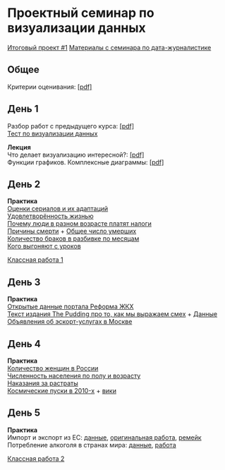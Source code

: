 # Проектный семинар по визуализации данных

[Итоговый проект #1](/works/project1.md)
[Материалы с семинара по дата-журналистике](https://github.com/pineappleblack/hse_datajourn_2021/tree/master/datajourn)<br>

## Общее
Критерии оценивания: [[pdf]](/otsenka.pdf)<br>

## День 1
Разбор работ с предыдущего курса: [[pdf]](/lections/razbor.pdf)<br>
[Тест по визуализации данных](https://bar-or-pie.dianov.org/)<br>

**Лекция**<br>
Что делает визуализацию интересной?: [[pdf]](/lections/lection_1.pdf)<br>
Функции графиков. Комплексные диаграммы: [[pdf]](/lections/lection_2.pdf)<br>

## День 2
**Практика**<br>
[Оценки сериалов  и их адаптаций](https://docs.google.com/spreadsheets/d/1EYnj-y8F0ai4hjogLYlvgRMYtzvZ9Nmx_gh9m1sEyRw/copy)<br>
[Удовлетворённость жизнью](https://docs.google.com/spreadsheets/d/1dh-wIYMJh4XfhBlrUjSZ5WM-b4WUW93pvRNs43ZIfMM/copy)<br>
[Почему люди в разном возрасте платят налоги](https://github.com/pineappleblack/hse_dataviz_2020/blob/master/data/fom_data.csv)<br>
[Причины смерти](https://fedstat.ru/indicator/33559) + [Общее число умерших](https://fedstat.ru/indicator/31617)<br>
[Количество браков в разбивке по месяцам](https://fedstat.ru/indicator/33553)<br>
[Кого выгоняют с уроков](https://docs.google.com/spreadsheets/d/1yH2Bq4uf_pRfQK5DMED8H79axfBhkz7tV3BnygmdIHA/copy)<br>

[Классная работа 1](/works/classwork1.md)

## День 3
**Практика**<br>
[Открытые данные портала Реформа ЖКХ](https://www.reformagkh.ru/opendata)<br>
[Текст издания The Pudding про то, как мы выражаем смех](https://pudding.cool/2019/10/laugh/) + [Данные](https://github.com/the-pudding/data/tree/master/laugh)<br>
[Объявления об эскорт-услугах в Москве](https://www.kaggle.com/user1199/girls-from-escort-moscow-without-personal-data)

## День 4
**Практика**<br>
[Количество женщин в России](https://www.fedstat.ru/indicator/33459)<br>
[Численность населения по полу и возрасту](https://rosstat.gov.ru/compendium/document/13284)<br>
[Наказания за растраты](https://docs.google.com/spreadsheets/d/1m35FRjYqivQTXwKUMytLI43HTssmy-cKmY7ENth80Us/copy)<br>
[Космические пуски в 2010-x](https://docs.google.com/spreadsheets/d/1TwSfz8MSof58SpTImtCniS_tWCWMkDn-T3bRJMhS7IY/copy) + [вики](https://ru.wikipedia.org/wiki/%D0%A1%D0%BF%D0%B8%D1%81%D0%BE%D0%BA_%D0%BA%D0%BE%D1%81%D0%BC%D0%B8%D1%87%D0%B5%D1%81%D0%BA%D0%B8%D1%85_%D0%B7%D0%B0%D0%BF%D1%83%D1%81%D0%BA%D0%BE%D0%B2)<br>

## День 5
**Практика**<br>
Импорт и экспорт из ЕС: [данные](https://docs.google.com/spreadsheets/d/19tWeBPzOEELD0OIu8TyopFwnfFfpQJzRLsAhQmhs0cY/copy), [оригинальная работа](https://www.wikiwand.com/en/William_Playfair), [ремейк](https://public.tableau.com/profile/roman4734#!/vizhome/TributetoPlayfairMM2021W13/TributetoPlayfair)<br>
Потребление алкоголя в странах мира: [данные](https://docs.google.com/spreadsheets/d/1hIJb32bQW7Z696Vi77Uo0ukp4qaSH3Y08pOXpunFxAU/edit#gid=568055625), [работа](https://public.tableau.com/en-us/gallery/whats-your-beverage-choice)<br>

[Классная работа 2](/works/classwork2.md)